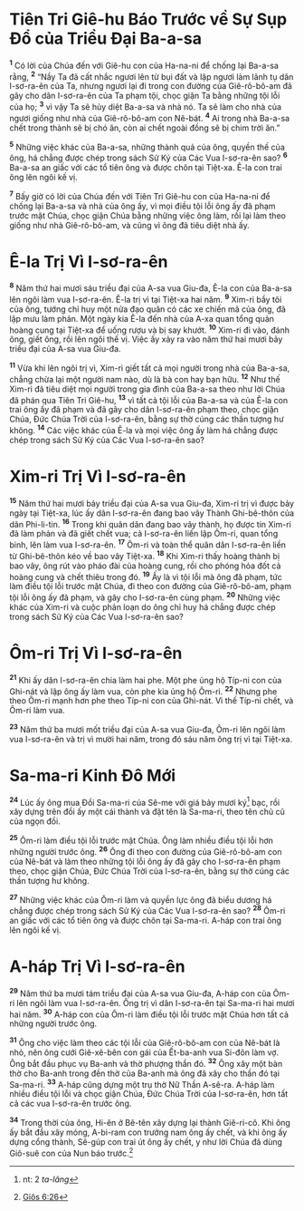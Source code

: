 # Tiên Tri Giê-hu Báo Trước về Sự Sụp Ðổ của Triều Ðại Ba-a-sa

<sup><b>1</b></sup> Có lời của Chúa đến với Giê-hu con của Ha-na-ni để chống lại Ba-a-sa rằng, <sup><b>2</b></sup> “Nầy Ta đã cất nhắc ngươi lên từ bụi đất và lập ngươi làm lãnh tụ dân I-sơ-ra-ên của Ta, nhưng ngươi lại đi trong con đường của Giê-rô-bô-am đã gây cho dân I-sơ-ra-ên của Ta phạm tội, chọc giận Ta bằng những tội lỗi của họ; <sup><b>3</b></sup> vì vậy Ta sẽ hủy diệt Ba-a-sa và nhà nó. Ta sẽ làm cho nhà của ngươi giống như nhà của Giê-rô-bô-am con Nê-bát. <sup><b>4</b></sup> Ai trong nhà Ba-a-sa chết trong thành sẽ bị chó ăn, còn ai chết ngoài đồng sẽ bị chim trời ăn.”

<sup><b>5</b></sup> Những việc khác của Ba-a-sa, những thành quả của ông, quyền thế của ông, há chẳng được chép trong sách Sử Ký của Các Vua I-sơ-ra-ên sao? <sup><b>6</b></sup> Ba-a-sa an giấc với các tổ tiên ông và được chôn tại Tiệt-xa. Ê-la con trai ông lên ngôi kế vị.

<sup><b>7</b></sup> Bấy giờ có lời của Chúa đến với Tiên Tri Giê-hu con của Ha-na-ni để chống lại Ba-a-sa và nhà của ông ấy, vì mọi điều tội lỗi ông ấy đã phạm trước mặt Chúa, chọc giận Chúa bằng những việc ông làm, rồi lại làm theo giống như nhà Giê-rô-bô-am, và cũng vì ông đã tiêu diệt nhà ấy.

# Ê-la Trị Vì I-sơ-ra-ên

<sup><b>8</b></sup> Năm thứ hai mươi sáu triều đại của A-sa vua Giu-đa, Ê-la con của Ba-a-sa lên ngôi làm vua I-sơ-ra-ên. Ê-la trị vì tại Tiệt-xa hai năm. <sup><b>9</b></sup> Xim-ri bầy tôi của ông, tướng chỉ huy một nửa đạo quân có các xe chiến mã của ông, đã lập mưu làm phản. Một ngày kia Ê-la đến nhà của A-xa quan tổng quản hoàng cung tại Tiệt-xa để uống rượu và bị say khướt. <sup><b>10</b></sup> Xim-ri đi vào, đánh ông, giết ông, rồi lên ngôi thế vị. Việc ấy xảy ra vào năm thứ hai mươi bảy triều đại của A-sa vua Giu-đa.

<sup><b>11</b></sup> Vừa khi lên ngôi trị vì, Xim-ri giết tất cả mọi người trong nhà của Ba-a-sa, chẳng chừa lại một người nam nào, dù là bà con hay bạn hữu. <sup><b>12</b></sup> Như thế Xim-ri đã tiêu diệt mọi người trong gia đình của Ba-a-sa theo như lời Chúa đã phán qua Tiên Tri Giê-hu, <sup><b>13</b></sup> vì tất cả tội lỗi của Ba-a-sa và của Ê-la con trai ông ấy đã phạm và đã gây cho dân I-sơ-ra-ên phạm theo, chọc giận Chúa, Ðức Chúa Trời của I-sơ-ra-ên, bằng sự thờ cúng các thần tượng hư không. <sup><b>14</b></sup> Các việc khác của Ê-la và mọi việc ông ấy làm há chẳng được chép trong sách Sử Ký của Các Vua I-sơ-ra-ên sao?

# Xim-ri Trị Vì I-sơ-ra-ên

<sup><b>15</b></sup> Năm thứ hai mươi bảy triều đại của A-sa vua Giu-đa, Xim-ri trị vì được bảy ngày tại Tiệt-xa, lúc ấy dân I-sơ-ra-ên đang bao vây Thành Ghi-bê-thôn của dân Phi-li-tin. <sup><b>16</b></sup> Trong khi quân dân đang bao vây thành, họ được tin Xim-ri đã làm phản và đã giết chết vua; cả I-sơ-ra-ên liền lập Ôm-ri, quan tổng binh, lên làm vua I-sơ-ra-ên. <sup><b>17</b></sup> Ôm-ri và toàn thể quân dân I-sơ-ra-ên liền từ Ghi-bê-thôn kéo về bao vây Tiệt-xa. <sup><b>18</b></sup> Khi Xim-ri thấy hoàng thành bị bao vây, ông rút vào pháo đài của hoàng cung, rồi cho phóng hỏa đốt cả hoàng cung và chết thiêu trong đó. <sup><b>19</b></sup> Ấy là vì tội lỗi mà ông đã phạm, tức làm điều tội lỗi trước mặt Chúa, đi theo con đường của Giê-rô-bô-am, phạm tội lỗi ông ấy đã phạm, và gây cho I-sơ-ra-ên cùng phạm. <sup><b>20</b></sup> Những việc khác của Xim-ri và cuộc phản loạn do ông chỉ huy há chẳng được chép trong sách Sử Ký của Các Vua I-sơ-ra-ên sao?

# Ôm-ri Trị Vì I-sơ-ra-ên

<sup><b>21</b></sup> Khi ấy dân I-sơ-ra-ên chia làm hai phe. Một phe ủng hộ Típ-ni con của Ghi-nát và lập ông ấy làm vua, còn phe kia ủng hộ Ôm-ri. <sup><b>22</b></sup> Nhưng phe theo Ôm-ri mạnh hơn phe theo Típ-ni con của Ghi-nát. Vì thế Típ-ni chết, và Ôm-ri làm vua.

<sup><b>23</b></sup> Năm thứ ba mươi mốt triều đại của A-sa vua Giu-đa, Ôm-ri lên ngôi làm vua I-sơ-ra-ên và trị vì mười hai năm, trong đó sáu năm ông trị vì tại Tiệt-xa.

# Sa-ma-ri Kinh Ðô Mới

<sup><b>24</b></sup> Lúc ấy ông mua Ðồi Sa-ma-ri của Sê-me với giá bảy mươi ký[^1-82e6a27c-996b-45e3-8f10-22d4acb9d508] bạc, rồi xây dựng trên đồi ấy một cái thành và đặt tên là Sa-ma-ri, theo tên chủ cũ của ngọn đồi.

<sup><b>25</b></sup> Ôm-ri làm điều tội lỗi trước mặt Chúa. Ông làm nhiều điều tội lỗi hơn những người trước ông. <sup><b>26</b></sup> Ông đi theo con đường của Giê-rô-bô-am con của Nê-bát và làm theo những tội lỗi ông ấy đã gây cho I-sơ-ra-ên phạm theo, chọc giận Chúa, Ðức Chúa Trời của I-sơ-ra-ên, bằng sự thờ cúng các thần tượng hư không.

<sup><b>27</b></sup> Những việc khác của Ôm-ri làm và quyền lực ông đã biểu dương há chẳng được chép trong sách Sử Ký của Các Vua I-sơ-ra-ên sao? <sup><b>28</b></sup> Ôm-ri an giấc với các tổ tiên ông và được chôn tại Sa-ma-ri. A-háp con trai ông lên ngôi kế vị.

# A-háp Trị Vì I-sơ-ra-ên

<sup><b>29</b></sup> Năm thứ ba mươi tám triều đại của A-sa vua Giu-đa, A-háp con của Ôm-ri lên ngôi làm vua I-sơ-ra-ên. Ông trị vì dân I-sơ-ra-ên tại Sa-ma-ri hai mươi hai năm. <sup><b>30</b></sup> A-háp con của Ôm-ri làm điều tội lỗi trước mặt Chúa hơn tất cả những người trước ông.

<sup><b>31</b></sup> Ông cho việc làm theo các tội lỗi của Giê-rô-bô-am con của Nê-bát là nhỏ, nên ông cưới Giê-xê-bên con gái của Ết-ba-anh vua Si-đôn làm vợ. Ông bắt đầu phục vụ Ba-anh và thờ phượng thần đó. <sup><b>32</b></sup> Ông xây một bàn thờ cho Ba-anh trong đền thờ của Ba-anh mà ông đã xây cho thần đó tại Sa-ma-ri. <sup><b>33</b></sup> A-háp cũng dựng một trụ thờ Nữ Thần A-sê-ra. A-háp làm nhiều điều tội lỗi và chọc giận Chúa, Ðức Chúa Trời của I-sơ-ra-ên, hơn tất cả các vua I-sơ-ra-ên trước ông.

<sup><b>34</b></sup> Trong thời của ông, Hi-ên ở Bê-tên xây dựng lại thành Giê-ri-cô. Khi ông ấy bắt đầu xây móng, A-bi-ram con trưởng nam ông ấy chết, và khi ông ấy dựng cổng thành, Sê-gúp con trai út ông ấy chết, y như lời Chúa đã dùng Giô-suê con của Nun báo trước.[^1@-82e6a27c-996b-45e3-8f10-22d4acb9d508]

[^1-82e6a27c-996b-45e3-8f10-22d4acb9d508]: nt: 2 _ta-lâng_

[^1@-82e6a27c-996b-45e3-8f10-22d4acb9d508]: [Giôs 6:26](/passage/?search=Josh.6.26&version=BD2011)
